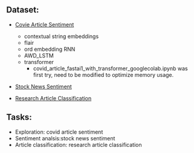 ## Dataset:
* [Covie Article Sentiment](https://www.kaggle.com/saurabhshahane/covid-19-online-articles)
    - contextual string embeddings
    - flair
    - ord embedding RNN
    - AWD_LSTM
    - transformer
        - covid_article_fastai1_with_transformer_googlecolab.ipynb was first try, need to be modified to optimize memory usage.
 
* [Stock News Sentiment](https://www.kaggle.com/sidarcidiacono/news-sentiment-analysis-for-stock-data-by-company)
* [Research Article Classification](https://www.kaggle.com/blessondensil294/topic-modeling-for-research-articles?select=train.csv)


## Tasks:
* Exploration: covid article sentiment
* Sentiment analsis:stock news sentiment
* Article classification: research article classification
